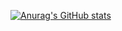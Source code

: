 [![Anurag's GitHub stats](https://github-readme-stats.vercel.app/api?username=mahrulrialdi)](https://github.com/anuraghazra/github-readme-stats)
